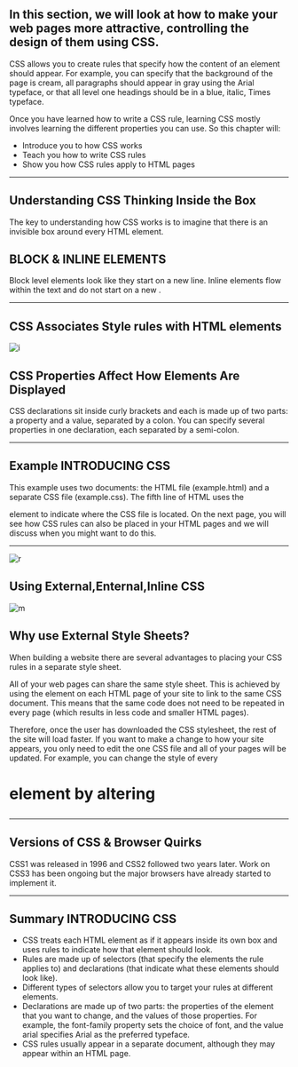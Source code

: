 ## In this section, we will look at how to make your web pages more attractive, controlling the design of them using CSS.

CSS allows you to create rules that specify how the content of
an element should appear. For example, you can specify that
the background of the page is cream, all paragraphs should
appear in gray using the Arial typeface, or that all level one
headings should be in a blue, italic, Times typeface.

Once you have learned how to write a CSS rule, learning CSS
mostly involves learning the different properties you can use.
So this chapter will:

- Introduce you to how CSS works
- Teach you how to write CSS rules
- Show you how CSS rules apply to HTML pages

---

## Understanding CSS Thinking Inside the Box

The key to understanding how CSS works is to
imagine that there is an invisible box around
every HTML element.

## BLOCK & INLINE ELEMENTS 

Block level elements look
like they start on a new line.
Inline elements flow within the
text and do not start on a new .

---

## CSS Associates Style rules with HTML elements

![i](https://hackernoon.com/drafts/2z4a3yh4.png)

## CSS Properties Affect How Elements Are Displayed

CSS declarations sit inside curly brackets and each is made up of two
parts: a property and a value, separated by a colon. You can specify
several properties in one declaration, each separated by a semi-colon.

---

## Example INTRODUCING CSS

This example uses two documents: the HTML file (example.html)
and a separate CSS file (example.css). The fifth line of HTML uses the
<link> element to indicate where the CSS file is located.
On the next page, you will see how CSS rules can also be placed in your
HTML pages and we will discuss when you might want to do this.

---

![r](https://startingelectronics.org/tutorials/arduino/ethernet-shield-web-server-tutorial/CSS-introduction/CSS-ex1.png)




## Using External,Enternal,Inline CSS

![m](https://www.bitdegree.org/learn/storage/media/images/8c4493d3-110c-4a95-8b70-7626ce2d2f4e.o.jpg)

## Why use External Style Sheets?
When building a website there are several advantages to placing your
CSS rules in a separate style sheet.

All of your web pages can share
the same style sheet. This is
achieved by using the <link>
element on each HTML page of
your site to link to the same CSS
document. This means that the
same code does not need to be
repeated in every page (which
results in less code and smaller
HTML pages). 

Therefore, once the user has
downloaded the CSS stylesheet,
the rest of the site will load
faster. If you want to make a
change to how your site appears,
you only need to edit the one
CSS file and all of your pages
will be updated. For example,
you can change the style of
every <h1> element by altering 

---

##  Versions of CSS & Browser Quirks
CSS1 was released in 1996 and CSS2 followed two years later. Work on
CSS3 has been ongoing but the major browsers have already started to
implement it.


---

## Summary INTRODUCING CSS

- CSS treats each HTML element as if it appears inside
its own box and uses rules to indicate how that
element should look.
- Rules are made up of selectors (that specify the
elements the rule applies to) and declarations (that
indicate what these elements should look like).
- Different types of selectors allow you to target your
rules at different elements.
- Declarations are made up of two parts: the properties
of the element that you want to change, and the values
of those properties. For example, the font-family
property sets the choice of font, and the value arial
specifies Arial as the preferred typeface.
- CSS rules usually appear in a separate document,
although they may appear within an HTML page.